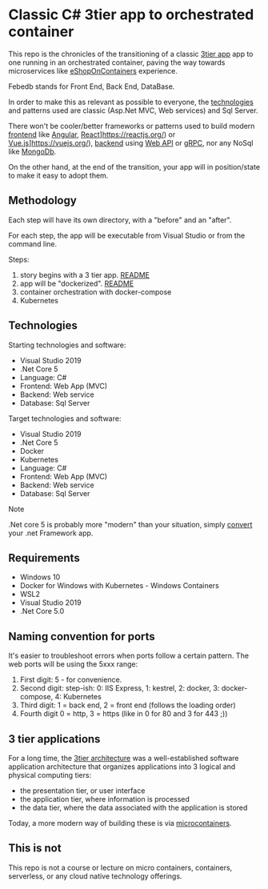 # Classic C# 3tier app to orchestrated container

This repo is the chronicles of the transitioning of a classic [3tier app](https://docs.microsoft.com/en-us/dotnet/architecture/modern-web-apps-azure/common-web-application-architectures#traditional-n-layer-architecture-applications) app to one running in an orchestrated container, paving the way towards microservices like [eShopOnContainers](https://github.com/dotnet-architecture/eShopOnContainers) experience.

Febedb stands for Front End, Back End, DataBase.

In order to make this as relevant as possible to everyone, the [technologies](#technologies) and patterns used are classic (Asp.Net MVC, Web services) and Sql Server.  

There won't be cooler/better frameworks or patterns used to build modern [frontend](https://docs.microsoft.com/en-us/dotnet/architecture/modern-web-apps-azure/common-client-side-web-technologies) like [Angular](https://angular.io/), [React]()]https://reactjs.org/) or [Vue.js]()]https://vuejs.org/), [backend]() using [Web API](https://docs.microsoft.com/en-us/dotnet/architecture/microservices/microservice-ddd-cqrs-patterns/microservice-application-layer-implementation-web-api) or [gRPC](https://docs.microsoft.com/en-us/dotnet/architecture/cloud-native/grpc), nor any NoSql like [MongoDb](https://www.mongodb.com/).

On the other hand, at the end of the transition, your app will in position/state to make it easy to adopt them.

## Methodology

Each step will have its own directory, with a "before" and an "after".

For each step, the app will be executable from Visual Studio or from the command line.

Steps:

1. story begins with a 3 tier app. [README](./src/step1.normal/README.md)
1. app will be "dockerized". [README](./src/step2.normal/README.md)
1. container orchestration with docker-compose
1. Kubernetes

## Technologies

Starting technologies and software:

- Visual Studio 2019
- .Net Core 5
- Language: C#
- Frontend: Web App (MVC)
- Backend: Web service
- Database: Sql Server

Target technologies and software:

- Visual Studio 2019
- .Net Core 5
- Docker
- Kubernetes
- Language: C#
- Frontend: Web App (MVC)
- Backend: Web service
- Database: Sql Server

> [!Note]
> .Net core 5 is probably more "modern" than your situation, simply [convert](https://github.com/dotnet/try-convert) your .net Framework app.

## Requirements

- Windows 10
- Docker for Windows with Kubernetes - Windows Containers
- WSL2
- Visual Studio 2019
- .Net Core 5.0

## Naming convention for ports

It's easier to troubleshoot errors when ports follow a certain pattern.  The web ports will be using the 5xxx range:

1. First digit: 5 - for convenience.
1. Second digit: step-ish: 0: IIS Express, 1: kestrel, 2: docker, 3: docker-compose, 4: Kubernetes
1. Third digit: 1 = back end, 2 = front end (follows the loading order)
1. Fourth digit 0 = http, 3 = https (like in 0 for 80 and 3 for 443 ;))

## 3 tier applications

For a long time, the [3tier architecture](https://docs.microsoft.com/en-us/dotnet/architecture/modern-web-apps-azure/common-web-application-architectures#traditional-n-layer-architecture-applications) was a well-established software application architecture that organizes applications into 3 logical and physical computing tiers:

- the presentation tier, or user interface
- the application tier, where information is processed
- the data tier, where the data associated with the application is stored

Today, a more modern way of building these is via [microcontainers](https://docs.microsoft.com/en-us/dotnet/architecture/microservices/).

## This is not

This repo is not a course or lecture on micro containers, containers, serverless, or any cloud native technology offerings.
